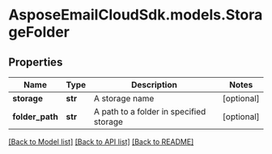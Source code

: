 # AsposeEmailCloudSdk.models.StorageFolder

## Properties
Name | Type | Description | Notes
------------ | ------------- | ------------- | -------------
**storage** | **str** | A storage name | [optional] 
**folder_path** | **str** | A path to a folder in specified storage | [optional] 



[[Back to Model list]](README.md#documentation-for-models) [[Back to API list]](README.md#documentation-for-api-endpoints) [[Back to README]](README.md)


